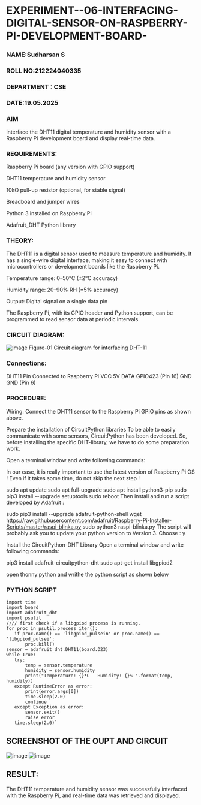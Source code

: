  # EXPERIMENT--06-INTERFACING-DIGITAL-SENSOR-ON-RASPBERRY-PI-DEVELOPMENT-BOARD-
### NAME:Sudharsan S
### ROLL NO:212224040335
### DEPARTMENT : CSE
### DATE:19.05.2025

### AIM
interface the DHT11 digital temperature and humidity sensor with a Raspberry Pi development board and display real-time data.

### REQUIREMENTS:
Raspberry Pi board (any version with GPIO support)

DHT11 temperature and humidity sensor

10kΩ pull-up resistor (optional, for stable signal)

Breadboard and jumper wires

Python 3 installed on Raspberry Pi

Adafruit_DHT Python library

### THEORY:
The DHT11 is a digital sensor used to measure temperature and humidity. It has a single-wire digital interface, making it easy to connect with microcontrollers or development boards like the Raspberry Pi.

Temperature range: 0–50°C (±2°C accuracy)

Humidity range: 20–90% RH (±5% accuracy)

Output: Digital signal on a single data pin

The Raspberry Pi, with its GPIO header and Python support, can be programmed to read sensor data at periodic intervals.

### CIRCUIT DIAGRAM:
 ![image](https://github.com/user-attachments/assets/4da8be8e-498d-47cc-8d36-edeb1bc9a299)
 Figure-01 Circuit diagram for interfacing DHT-11

### Connections:

DHT11 Pin	Connected to Raspberry Pi
VCC	5V
DATA	GPIO423  (Pin 16)
GND	GND (Pin 6)

 
### PROCEDURE:
Wiring:
Connect the DHT11 sensor to the Raspberry Pi GPIO pins as shown above.

 Prepare the installation of CircuitPython libraries
To be able to easily communicate with some sensors, CircuitPython has been developed. So, before installing the specific DHT-library, we have to do some preparation work.

Open a terminal window and write following commands:

In our case, it is really important to use the latest version of Raspberry Pi OS ! Even if it takes some time, do not skip the next step !

sudo apt update
sudo apt full-upgrade
sudo apt install python3-pip
sudo pip3 install --upgrade setuptools
sudo reboot
Then install and run a script developed by Adafruit :

sudo pip3 install --upgrade adafruit-python-shell
wget https://raw.githubusercontent.com/adafruit/Raspberry-Pi-Installer-Scripts/master/raspi-blinka.py
sudo python3 raspi-blinka.py
The script will probably ask you to update your python version to Version 3. Choose : y
 
 
 Install the CircuitPython-DHT Library
Open a terminal window and write following commands:

pip3 install adafruit-circuitpython-dht
sudo apt-get install libgpiod2


open thonny python and writhe the python script as shown below 


### PYTHON SCRIPT 
 ```
import time
import board
import adafruit_dht
import psutil
//// first check if a libgpiod process is running. 
for proc in psutil.process_iter():
    if proc.name() == 'libgpiod_pulsein' or proc.name() == 'libgpiod_pulsei':
        proc.kill()
sensor = adafruit_dht.DHT11(board.D23)
while True:
    try:
        temp = sensor.temperature
        humidity = sensor.humidity
        print("Temperature: {}*C   Humidity: {}% ".format(temp, humidity))
    except RuntimeError as error:
        print(error.args[0])
        time.sleep(2.0)
        continue
    except Exception as error:
        sensor.exit()
        raise error
    time.sleep(2.0)`
```






## SCREENSHOT OF THE OUPT AND CIRCUIT 
![image](https://github.com/user-attachments/assets/f10e36eb-95a7-4e39-aa6b-87ecad8ec8a3)
![image](https://github.com/user-attachments/assets/0b3a2bd7-24e9-467a-ae21-7eff5fd3bcd0)




    
## RESULT:
The DHT11 temperature and humidity sensor was successfully interfaced with the Raspberry Pi, and real-time data was retrieved and displayed.
